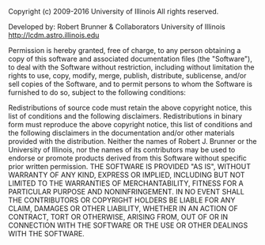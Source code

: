 Copyright (c) 2009-2016 University of Illinois
All rights reserved.

Developed by: 	Robert Brunner & Collaborators
                University of Illinois
                http://lcdm.astro.illinois.edu
                
Permission is hereby granted, free of charge, to any person obtaining a
copy of this software and associated documentation files (the
"Software"), to deal with the Software without restriction, including
without limitation the rights to use, copy, modify, merge, publish,
distribute, sublicense, and/or sell copies of the Software, and to
permit persons to whom the Software is furnished to do so, subject to
the following conditions:

Redistributions of source code must retain the above copyright notice,
this list of conditions and the following disclaimers. Redistributions
in binary form must reproduce the above copyright notice, this list of
conditions and the following disclaimers in the documentation and/or
other materials provided with the distribution. Neither the names of
Robert J. Brunner or the University of Illinois, nor the names of its
contributors may be used to endorse or promote products derived from
this Software without specific prior written permission. THE SOFTWARE IS
PROVIDED "AS IS", WITHOUT WARRANTY OF ANY KIND, EXPRESS OR IMPLIED,
INCLUDING BUT NOT LIMITED TO THE WARRANTIES OF MERCHANTABILITY, FITNESS
FOR A PARTICULAR PURPOSE AND NONINFRINGEMENT. IN NO EVENT SHALL THE
CONTRIBUTORS OR COPYRIGHT HOLDERS BE LIABLE FOR ANY CLAIM, DAMAGES OR
OTHER LIABILITY, WHETHER IN AN ACTION OF CONTRACT, TORT OR OTHERWISE,
ARISING FROM, OUT OF OR IN CONNECTION WITH THE SOFTWARE OR THE USE OR
OTHER DEALINGS WITH THE SOFTWARE.
